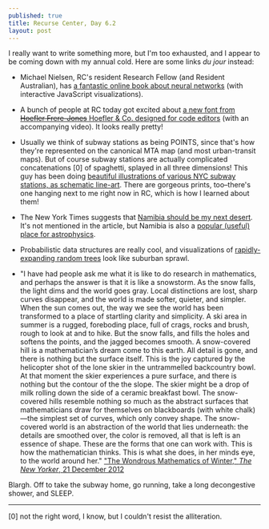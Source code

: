 ```yaml
---
published: true
title: Recurse Center, Day 6.2
layout: post
---
```

I really want to write something more, but I'm too exhausted, and I appear to be coming down with my annual cold. Here are some links *du jour* instead:

- Michael Nielsen, RC's resident Research Fellow (and Resident Australian), has [a fantastic online book about neural networks](http://neuralnetworksanddeeplearning.com/) (with interactive JavaScript visualizations). 

- A bunch of people at RC today got excited about [a new font from <strike>Hoefler Frere-Jones</strike> Hoefler & Co. designed for code editors](http://www.typography.com/blog/introducing-operator/) (with an accompanying video). It looks really pretty!

- Usually we think of subway stations as being POINTS, since that's how they're represented on the canonical MTA map (and most urban-transit maps). But of course subway stations are actually complicated concatenations [0] of spaghetti, splayed in all three dimensions! This guy has been doing [beautiful illustrations of various NYC subway stations, as schematic line-art](http://www.projectsubwaynyc.com/gallery/). There are gorgeous prints, too–there's one hanging next to me right now in RC, which is how I learned about them!

- The New York Times suggests that [Namibia should be my next desert](http://www.nytimes.com/2016/01/31/travel/namibia-tour-road-trip.html). It's not mentioned in the article, but Namibia is also a [popular (useful) place for astrophysics](https://en.wikipedia.org/wiki/Category:Astronomical_observatories_in_Namibia). 

- Probabilistic data structures are really cool, and visualizations of [rapidly-expanding random trees](https://en.wikipedia.org/wiki/Rapidly_exploring_random_tree) look like suburban sprawl.

- "I have had people ask me what it is like to do research in mathematics, and perhaps the answer is that it is like a snowstorm. As the snow falls, the light dims and the world goes gray. Local distinctions are lost, sharp curves disappear, and the world is made softer, quieter, and simpler. When the sun comes out, the way we see the world has been transformed to a place of startling clarity and simplicity. A ski area in summer is a rugged, foreboding place, full of crags, rocks and brush, rough to look at and to hike. But the snow falls, and fills the holes and softens the points, and the jagged becomes smooth. A snow-covered hill is a mathematician’s dream come to this earth. All detail is gone, and there is nothing but the surface itself. This is the joy captured by the helicopter shot of the lone skier in the untrammelled backcountry bowl. At that moment the skier experiences a pure surface, and there is nothing but the contour of the the slope. The skier might be a drop of milk rolling down the side of a ceramic breakfast bowl. The snow-covered hills resemble nothing so much as the abstract surfaces that mathematicians draw for themselves on blackboards (with white chalk)—the simplest set of curves, which only convey shape. The snow-covered world is an abstraction of the world that lies underneath: the details are smoothed over, the color is removed, all that is left is an essence of shape. These are the forms that one can work with. This is how the mathematician thinks. This is what she does, in her minds eye, to the world around her." ["The Wondrous Mathematics of Winter," *The New Yorker*, 21 December 2012](http://www.newyorker.com/culture/culture-desk/the-wondrous-mathematics-of-winter)


Blargh. Off to take the subway home, go running, take a long decongestive shower, and SLEEP.

----
[0] not the right word, I know, but I couldn't resist the alliteration.